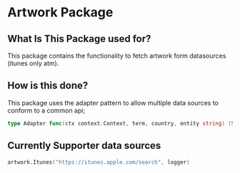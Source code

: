 # Artwork Package

## What Is This Package used for?
This package contains the functionality to fetch artwork form datasources (itunes only atm).

## How is this done?
This package uses the adapter pattern to allow multiple data sources to conform to a common api;

```go
type Adapter func(ctx context.Context, term, country, entity string) (SearchResponse, error)
```

## Currently Supporter data sources

```go
artwork.Itunes("https://itunes.apple.com/search", logger)
```